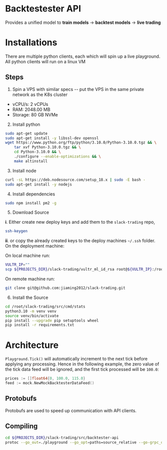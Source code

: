 # Backtestester API
Provides a unified model to **train models** -> **backtest models** -> **live trading**

# Installations
There are multiple python clients, each which will spin up a live playground. All python clients will run on a linux VM

## Steps
1. Spin a VPS with similar specs -- put the VPS in the same private network as the K8s cluster
- vCPU/s:
2 vCPUs
- RAM:
2048.00 MB
- Storage:
80 GB NVMe 

2. Install python
``` bash
sudo apt-get update
sudo apt-get install -y libssl-dev openssl
wget https://www.python.org/ftp/python/3.10.0/Python-3.10.0.tgz && \
    tar xvf Python-3.10.0.tgz && \
    cd Python-3.10.0 && \
    ./configure --enable-optimizations && \
    make altinstall
```
3. Install node
``` bash
curl -sL https://deb.nodesource.com/setup_18.x | sudo -E bash -
sudo apt-get install -y nodejs
```
4. Install dependencies
``` bash
sudo npm install pm2 -g
```

5. Download Source

<b>i</b>. Either create new deploy keys and add them to the `slack-trading` repo, 
``` bash
ssh-keygen
```
<b>ii</b>. or copy the already created keys to the deploy machines `~/.ssh` folder. On the deployment machine:

On local machine run:
``` bash
VULTR_IP=""
scp ${PROJECTS_DIR}/slack-trading/vultr_ml_id_rsa root@${VULTR_IP}:/root/.ssh/id_rsa
```
On remote machine run:
``` bash
git clone git@github.com:jiaming2012/slack-trading.git
```

6. Install the Source
``` bash
cd /root/slack-trading/src/cmd/stats
python3.10 -m venv venv
source venv/bin/activate
pip install --upgrade pip setuptools wheel
pip install -r requirements.txt
```


# Architecture
`Playground.Tick()` will automatically increment to the next tick before applying any processing. Hence in the following example, the zero value of the tick data feed will be ignored, and the first tick processed will be `100.0`:

``` go
prices := []float64{0, 100.0, 115.0}
feed := mock.NewMockBacktesterDataFeed()
```

## Protobufs
Protobufs are used to speed up communication with API clients.

## Compiling
``` bash
cd ${PROJECTS_DIR}/slack-trading/src/backtester-api
protoc --go_out=./playground --go_opt=paths=source_relative --go-grpc_out=./playground --go-grpc_opt=paths=source_relative playground.proto
```